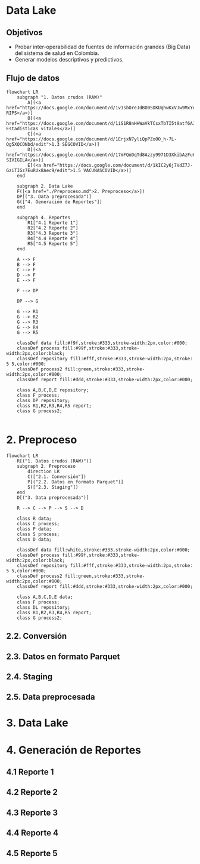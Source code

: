 # Data Lake

## Objetivos
- Probar inter-operabilidad de fuentes de información grandes (Big Data) del sistema de salud en Colombia.
- Generar modelos descriptivos y predictivos. 

## Flujo de datos
```mermaid
flowchart LR
    subgraph "1. Datos crudos (RAW)"
        A[(<a href="https://docs.google.com/document/d/1v1sbOreJdBO0SDKUqhwKxVJw9MxYego8/edit">1.1 RIPS</a>)]
        B[(<a href="https://docs.google.com/document/d/1iS1R8nHHWaVkTCsxTbTI5t9atf6AJeuR/edit">1.2 Estadísticas vitales</a>)]
        C[(<a href="https://docs.google.com/document/d/1ErjxN7yliQpPZoOO_h-7L-Qg5XQCONbd/edit">1.3 SEGCOVID</a>)]
        D[(<a href="https://docs.google.com/document/d/17mFQoDqTd8Azzy9971D3XkibAzFu6egv/edit">1.4 SIVIGILA</a>)]
        E[(<a href="https://docs.google.com/document/d/1kIC2y6j7VdZ7J-GziTIGz7EuRUx8Aec9/edit">1.5 VACUNASCOVID</a>)]
    end

    subgraph 2. Data Lake
    F([<a href="./Preproceso.md">2. Preproceso</a>])
    DP[("3. Data preprocesada")]
    G(["4. Generación de Reportes"])
    end

    subgraph 4. Reportes
        R1["4.1 Reporte 1"]
        R2["4.2 Reporte 2"]
        R3["4.3 Reporte 3"]
        R4["4.4 Reporte 4"]
        R5["4.5 Reporte 5"]
    end

    A --> F
    B --> F
    C --> F
    D --> F
    E --> F

    F --> DP
    
    DP --> G

    G --> R1
    G --> R2
    G --> R3
    G --> R4
    G --> R5

    classDef data fill:#f9f,stroke:#333,stroke-width:2px,color:#000;
    classDef process fill:#99f,stroke:#333,stroke-width:2px,color:black;
    classDef repository fill:#fff,stroke:#333,stroke-width:2px,stroke: 5 5,color:#000;
    classDef process2 fill:green,stroke:#333,stroke-width:2px,color:#000;
    classDef report fill:#ddd,stroke:#333,stroke-width:2px,color:#000;

    class A,B,C,D,E repository;
    class F process;
    class DP repository;
    class R1,R2,R3,R4,R5 report;
    class G process2;


```

# 2. Preproceso
```mermaid
flowchart LR
    R[("1. Datos crudos (RAW)")]
    subgraph 2. Preproceso
        direction LR
        C(["2.1. Conversión"])
        P[("2.2. Datos en formato Parquet")]
        S(["2.3. Staging"])
    end
    D[("3. Data preprocesada")]

    R --> C --> P --> S --> D

    class R data;
    class C process;
    class P data;
    class S process;
    class D data;

    classDef data fill:white,stroke:#333,stroke-width:2px,color:#000;
    classDef process fill:#99f,stroke:#333,stroke-width:2px,color:black;
    classDef repository fill:#fff,stroke:#333,stroke-width:2px,stroke: 5 5,color:#000;
    classDef process2 fill:green,stroke:#333,stroke-width:2px,color:#000;
    classDef report fill:#ddd,stroke:#333,stroke-width:2px,color:#000;

    class A,B,C,D,E data;
    class F process;
    class DL repository;
    class R1,R2,R3,R4,R5 report;
    class G process2;    

```
## 2.2. Conversión
## 2.3. Datos en formato Parquet
## 2.4. Staging
## 2.5. Data preprocesada

# 3. Data Lake
# 4. Generación de Reportes
## 4.1 Reporte 1
## 4.2 Reporte 2
## 4.3 Reporte 3
## 4.4 Reporte 4
## 4.5 Reporte 5


